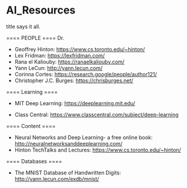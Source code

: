 # AI_Resources
title says it all.

==== PEOPLE ====
Dr.
- Geoffrey Hinton: https://www.cs.toronto.edu/~hinton/
- Lex Fridman: https://lexfridman.com/ 
- Rana el Kaliouby: https://ranaelkaliouby.com/
- Yann LeCun: http://yann.lecun.com/
- Corinna Cortes: https://research.google/people/author121/
- Christopher J.C. Burges: https://chrisburges.net/

==== Learning ====

- MIT Deep Learning: https://deeplearning.mit.edu/

- Class Central: https://www.classcentral.com/subject/deep-learning


==== Content ====

- Neural Networks and Deep Learning- a free online book: http://neuralnetworksanddeeplearning.com/
- Hinton TechTalks and Lectures: https://www.cs.toronto.edu/~hinton/


==== Databases ====
- The MNIST Database of Handwritten Digits: http://yann.lecun.com/exdb/mnist/
